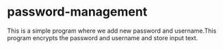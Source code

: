 # password-management
This is a simple program where we add new password and username.This program encrypts the password and username and store input text.
